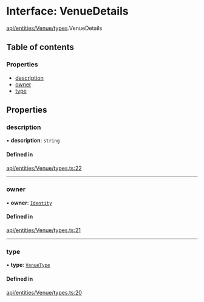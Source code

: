 # Interface: VenueDetails

[api/entities/Venue/types](../wiki/api.entities.Venue.types).VenueDetails

## Table of contents

### Properties

- [description](../wiki/api.entities.Venue.types.VenueDetails#description)
- [owner](../wiki/api.entities.Venue.types.VenueDetails#owner)
- [type](../wiki/api.entities.Venue.types.VenueDetails#type)

## Properties

### description

• **description**: `string`

#### Defined in

[api/entities/Venue/types.ts:22](https://github.com/PolymathNetwork/polymesh-sdk/blob/31dfa0dc/src/api/entities/Venue/types.ts#L22)

___

### owner

• **owner**: [`Identity`](../wiki/api.entities.Identity.Identity)

#### Defined in

[api/entities/Venue/types.ts:21](https://github.com/PolymathNetwork/polymesh-sdk/blob/31dfa0dc/src/api/entities/Venue/types.ts#L21)

___

### type

• **type**: [`VenueType`](../wiki/api.entities.Venue.types.VenueType)

#### Defined in

[api/entities/Venue/types.ts:20](https://github.com/PolymathNetwork/polymesh-sdk/blob/31dfa0dc/src/api/entities/Venue/types.ts#L20)
